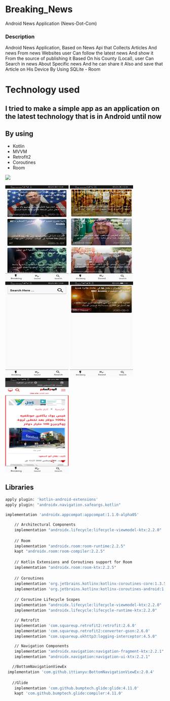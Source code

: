 # Breaking_News 
Android News Application (News-Dot-Com)

### Description
Android News Application, Based on News Api that Collects Articles And news From news Websites
user Can follow the latest news And show it From the source of publishing it Based On his County (Local), 
user Can Search in news About Specific news And he can share it Also and save that Article on His Device By Using SQLite - Room

# Technology used
## I tried to make a simple app as an application on the latest technology that is in Android until now

## By using
* Kotlin
* MVVM
* Retrofit2
* Coroutines
* Room

![](https://github.com/HassanAlex/Breaking_News/blob/devo/Images/breakingNewsGif.gif)

<img src="Images/01.jpg" height=300, width=200 >

<img src="Images/02.jpg" height=300, width=200 >

<img src="Images/03.jpg" height=300, width=200 >

<img src="Images/04.jpg" height=300, width=200 >

<img src="Images/05.jpg" height=300, width=200 >


## Libraries
```bash
apply plugin: 'kotlin-android-extensions'
apply plugin: "androidx.navigation.safeargs.kotlin"

```
```bash
implementation 'androidx.appcompat:appcompat:1.1.0-alpha05'
```    
```bash  
    // Architectural Components
    implementation "androidx.lifecycle:lifecycle-viewmodel-ktx:2.2.0"

    // Room
    implementation "androidx.room:room-runtime:2.2.5"
    kapt "androidx.room:room-compiler:2.2.5"

    // Kotlin Extensions and Coroutines support for Room
    implementation "androidx.room:room-ktx:2.2.5"

    // Coroutines
    implementation 'org.jetbrains.kotlinx:kotlinx-coroutines-core:1.3.5'
    implementation 'org.jetbrains.kotlinx:kotlinx-coroutines-android:1.3.5'

    // Coroutine Lifecycle Scopes
    implementation "androidx.lifecycle:lifecycle-viewmodel-ktx:2.2.0"
    implementation "androidx.lifecycle:lifecycle-runtime-ktx:2.2.0"
```

```bash
    // Retrofit
    implementation 'com.squareup.retrofit2:retrofit:2.6.0'
    implementation 'com.squareup.retrofit2:converter-gson:2.6.0'
    implementation "com.squareup.okhttp3:logging-interceptor:4.5.0"
```

```bash
    // Navigation Components
    implementation "androidx.navigation:navigation-fragment-ktx:2.2.1"
    implementation "androidx.navigation:navigation-ui-ktx:2.2.1"
```

```bash
   //BottomNavigationViewEx
 implementation 'com.github.ittianyu:BottomNavigationViewEx:2.0.4'
 
   //Glide
    implementation 'com.github.bumptech.glide:glide:4.11.0'
    kapt 'com.github.bumptech.glide:compiler:4.11.0'
```

